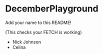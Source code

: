 # DecemberPlayground

Add your name to this README!

(This checks your FETCH is working)

- Nick Johnson
- Celina
